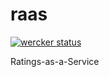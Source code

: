 # raas
[![wercker status](https://app.wercker.com/status/24aef573772ca3706026bf52c8a54d1f/s "wercker status")](https://app.wercker.com/project/bykey/24aef573772ca3706026bf52c8a54d1f)

Ratings-as-a-Service
